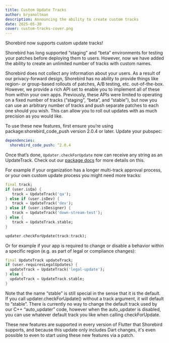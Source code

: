 ```yaml
---
title: Custom Update Tracks
author: bryanoltman
description: Announcing the ability to create custom tracks
date: 2025-05-30
cover: custom-tracks-cover.png
---
```


Shorebird now supports custom update tracks!

Shorebird has long supported “staging” and “beta” environments for testing your
patches before deploying them to users. However, now we have added the ability
to create an unlimited number of tracks with custom names.

Shorebird does not collect any information about your users. As a result of our
privacy-forward design, Shorebird has no ability to provide things like region-
or group-based rollouts of patches, A/B testing, etc. out-of-the-box. However,
we provide a rich API set to enable you to implement all of these from within
your own apps. Previously, these APIs were limited to operating on a fixed
number of tracks (“staging”, “beta”, and “stable”), but now you can use an
arbitrary number of tracks and push separate patches to each one should you
wish. This can allow you to roll out updates with as much precision as you would
like.

To use these new features, first ensure you’re using package:shorebird_code_push
version 2.0.4 or later. Update your pubspec:

```yaml
dependencies:
  shorebird_code_push: ^2.0.4
```

Once that’s done, `Updater.checkForUpdate` now can receive any string as an
UpdateTrack. Check out our
[package docs](https://pub.dev/documentation/shorebird_code_push/2.0.4/shorebird_code_push/UpdateTrack-extension-type.html)
for more details on this.

For example if your organization has a longer multi-track approval process, or
your own custom update process you might need more tracks:

```dart
final track;
if (user.isQa) {
   track = UpdateTrack('qa');
} else if (user.isDev) {
   track = UpdateTrack('dev');
} else if (user.isDesigner) {
   track = UpdateTrack('down-stream-test');
} else {
   track = UpdateTrack.stable;
}

updater.checkForUpdate(track:track);
```

Or for example if your app is required to change or disable a behavior within a
specific region (e.g. as part of legal or compliance changes):

```dart
final UpdateTrack updateTrack;
if (user.requiresLegalUpdates) {
  updateTrack = UpdateTrack('legal-update');
} else {
  updateTrack = UpdateTrack.stable;
}
```

Note that the name “stable” is still special in the sense that it is the
default. If you call updater.checkForUpdate() without a track argument, it will
default to “stable”. There is currently no way to change the default track used
by our C++ “auto_updater” code, however when the auto_updater is disabled, you
can use whatever default track you like when calling checkForUpdate.

These new features are supported in every version of Flutter that Shorebird
supports, and because this update only includes Dart changes, it's even possible
to even to start using these new features via a patch.
